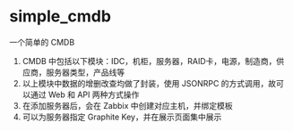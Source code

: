 # simple_cmdb

一个简单的 CMDB

1. CMDB 中包括以下模块：IDC，机柜，服务器，RAID卡，电源，制造商，供应商，服务器类型，产品线等
2. 以上模块中数据的增删改查均做了封装，使用 JSONRPC 的方式调用，故可以通过 Web 和 API 两种方式操作
3. 在添加服务器后，会在 Zabbix 中创建对应主机，并绑定模板
4. 可以为服务器指定 Graphite Key，并在展示页面集中展示
